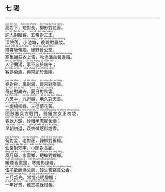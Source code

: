 ## 七 陽
---
<div>

<p>
<ruby><rb> 高對下，短對長，柳影對花香。 </rb> <rt>gāo  duì  xià ， duǎn  duì  zhǎng ， liǔ  yǐng  duì  huā  xiāng 。</rt></ruby><BR>
<ruby><rb> 詞人對賦客，五帝對三王。 </rb> <rt>cí  rén  duì  fù  kè ， wǔ  dì  duì  sān  wáng 。</rt></ruby><BR>
<ruby><rb> 深院落，小池塘，晚眺對晨妝。 </rb> <rt>shēn  yuàn  luò ， xiǎo  chí  táng ， wǎn  tiào  duì  chén  zhuāng 。</rt></ruby><BR>
<ruby><rb> 絳霄唐帝殿，綠野晉公堂。 </rb> <rt>jiàng  xiāo  táng  dì  diàn ， lǜ  yě  jìn  gōng  táng 。</rt></ruby><BR>
<ruby><rb> 寒集謝莊衣上雪，秋添潘岳鬢邊霜。 </rb> <rt>hán  jí  xiè  zhuāng  yī  shàng  xuě ， qiū  tiān  pān  yuè  bìn  biān  shuāng 。</rt></ruby><BR>
<ruby><rb> 人浴蘭湯，事不忘於端午； </rb> <rt>rén  yù  lán  tāng ， shì  bù  wàng  yú  duān  wǔ ；</rt></ruby><BR>
<ruby><rb> 客斟菊酒，興常記於重陽。 </rb> <rt>kè  zhēn  jú  jiǔ ， xìng  cháng  jì  yú  zhòng  yáng 。</rt></ruby><BR></P>

<p>
<ruby><rb> 堯對舜，禹對湯，晉宋對隋唐。 </rb> <rt>yáo  duì  shùn ， yǔ  duì  tāng ， jìn  sòng  duì  suí  táng 。</rt></ruby><BR>
<ruby><rb> 奇花對異卉，夏日對秋霜。 </rb> <rt>qí  huā  duì  yì  huì ， xià  rì  duì  qiū  shuāng 。</rt></ruby><BR>
<ruby><rb> 八叉手，九迴腸，地久對天長。 </rb> <rt>bā  chā  shǒu ， jiǔ  huí  cháng ， dì  jiǔ  duì  tiān  zhǎng 。</rt></ruby><BR>
<ruby><rb> 一堤楊柳綠，三徑菊花黃。 </rb> <rt>yī  dī  yáng  liǔ  lǜ ， sān  jìng  jú  huā  huáng 。</rt></ruby><BR>
<ruby><rb> 聞鼓塞兵方戰鬥，聽鍾宮女正梳妝。 </rb> <rt>wén  gǔ  sāi  bīng  fāng  zhàn  dòu ， tīng  zhōng  gōng  nǚ  zhèng  shū  zhuāng 。</rt></ruby><BR>
<ruby><rb> 春飲方歸，紗帽半淹鄰舍酒； </rb> <rt>chūn  yǐn  fāng  guī ， shā  mào  bàn  yān  lín  shě  jiǔ ；</rt></ruby><BR>
<ruby><rb> 早朝初退，袞衣微惹御爐香。 </rb> <rt>zǎo  cháo  chū  tuì ， gǔn  yī  wēi  rě  yù  lú  xiāng 。</rt></ruby><BR></P>

<p>
<ruby><rb> 荀對孟，老對莊，嚲柳對垂楊。 </rb> <rt>xún  duì  mèng ， lǎo  duì  zhuāng ， duǒ  liǔ  duì  chuí  yáng 。</rt></ruby><BR>
<ruby><rb> 仙宮對梵宇，小閣對長廊。 </rb> <rt>xiān  gōng  duì  fàn  yǔ ， xiǎo  gé  duì  zhǎng  láng 。</rt></ruby><BR>
<ruby><rb> 風月窟，水雲鄉，蟋蟀對螳螂。 </rb> <rt>fēng  yuè  kū ， shuǐ  yún  xiāng ， xī  shuài  duì  táng  láng 。</rt></ruby><BR>
<ruby><rb> 暖煙香靄靄，寒燭影煌煌。 </rb> <rt>nuǎn  yān  xiāng  ǎi  ǎi ， hán  zhú  yǐng  huáng  huáng 。</rt></ruby><BR>
<ruby><rb> 伍子欲酬漁父劍，韓生嘗竊賈公香。 </rb> <rt>wǔ  zi  yù  chóu  yú  fù  jiàn ， hán  shēng  cháng  qiè  jiǎ  gōng  xiāng 。</rt></ruby><BR>
<ruby><rb> 三月韶光，常憶花明柳媚； </rb> <rt>sān  yuè  sháo  guāng ， cháng  yì  huā  míng  liǔ  mèi ；</rt></ruby><BR>
<ruby><rb> 一年好景，難忘橘綠橙黃。 </rb> <rt>yī  nián  hǎo  jǐng ， nán  wàng  jú  lǜ  chéng  huáng 。</rt></ruby><BR></P>

</div>
